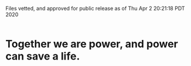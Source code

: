 Files vetted, and approved for public release as of Thu Apr  2 20:21:18 PDT 2020<br><br><h1>Together we are power, and power can save a life.</h1>
